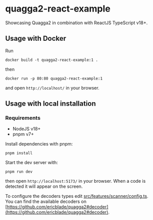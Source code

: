 # quagga2-react-example

Showcasing Quagga2 in combination with ReactJS TypeScript v18+.

## Usage with Docker

Run

```
docker build -t quagga2-react-example:1 .
```

then

```
docker run -p 80:80 quagga2-react-example:1
```

and open `http://localhost/` in your browser.

## Usage with local installation

### Requirements

- NodeJS v18+
- pnpm v7+

Install dependencies with pnpm:

```
pnpm install
```

Start the dev server with:

```
pnpm run dev
```

then open `http://localhost:5173/` in your browser. When a code is detected it will appear on the screen.

To configure the decoders types edit [src/features/scanner/config.ts](src/features/scanner/config.ts).  
You can find the available decoders on [https://github.com/ericblade/quagga2#decoder](https://github.com/ericblade/quagga2#decoder).
